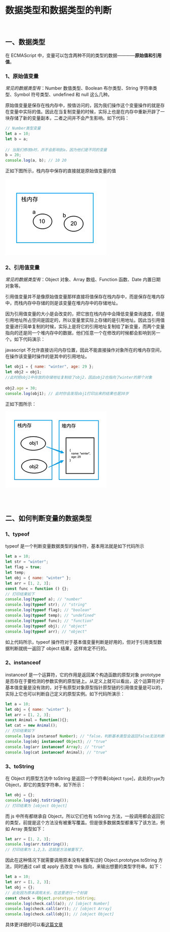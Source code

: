 # 数据类型和数据类型的判断

<br/>

## 一、数据类型

在 ECMAScript 中，变量可以包含两种不同的类型的数据————**原始值和引用值**。

### 1、原始值变量

_常见的数据类型有_：Number 数值类型、Boolean 布尔类型、String 字符串类型、Symbol 符号类型、undefined 和 null 这么几种。

原始值变量是保存在栈内存中，按值访问的，因为我们操作这个变量操作的就是存在变量中实际的值。因此在当复制变量的时候，实际上也是在内存中重新开辟了一块存储了新的变量副本，二者之间并不会产生影响。如下代码：

```javascript
// Number类型变量
let a = 10;
let b = a;

// 当我们修改b时，并不会影响到a，因为他们是不同的变量
b = 20;
console.log(a, b); // 10 20
```

正如下图所示，栈内存中保存的直接就是原始值变量的值

![基本类型变量](../imgs/1-1.jpg)

### 2、引用值变量

_常见的数据类型有_：Object 对象、Array 数组、Function 函数、Date 内置日期对象等。

引用值变量并不是像原始值变量那样直接将值保存在栈内存中，而是保存在堆内存中，而栈内存中存储的则是该变量在堆内存中的存储地址。

因为引用值变量的大小是会改变的，把它放在栈内存中会降低变量查询速度，但是引用地址所占空间是固定的，所以变量里实际上存储的是引用地址。因此当引用值变量进行简单复制的时候，实际上是将它的引用地址复制给了新变量，而两个变量指向的还是同一个堆内存中的数据，他们任意一个在修改的时候都会影响到另一个。如下代码演示：

javascript 不允许直接访问内存位置，因此不能直接操作对象所在的堆内存空间，在操作该变量时操作的是其中的引用地址。

```javascript
let obj1 = { name: "winter", age: 29 };
let obj2 = obj1;
//此时把obj1中存放的存储地址复制给了obj2，因此obj2也指向了winter的那个对象

obj2.age = 30;
console.log(obj1); // 此时你会发现obj1打印出来的结果也是30岁
```

正如下图所示：

![引用类型变量](../imgs/1-2.jpg)

<br/>
<br/>

## 二、如何判断变量的数据类型

### 1、typeof

typeof 是一个判断变量数据类型的操作符，基本用法就是如下代码所示

```javascript
let a = 10;
let str = "winter";
let flag = true;
let temp;
let obj = { name: "winter" };
let arr = [1, 2, 3];
const func = function () {};
// 打印结果如下
console.log(typeof a); // "number"
console.log(typeof str); // "string"
console.log(typeof flag); // "boolean"
console.log(typeof temp); // "undefined"
console.log(typeof func); // "function"
console.log(typeof obj); // "object"
console.log(typeof arr); // "object"
```

如上代码所示，typeof 操作符对于基本值变量判断是好用的，但对于引用类型数据判断就统一返回了 object 结果，这样肯定不行的。

### 2、instanceof

instanceof 是一个运算符，它的作用是返回某个构造函数的原型对象 prototype 是否存在于要检测的参数实例的原型链上。从定义上就可以看出，这个运算符对于基本值变量是没有效的，对于有原型对象原型指针原型链的引用值变量是可以的，实际上它也可以判断自己定义的原型实例。如下代码所演示：

```javascript
let a = 10;
let obj = { name: "winter" };
let arr = [1, 2, 3];
const Animal = function(){};
let cat = new Animal();
// 打印结果如下
console.log(a instansof Number); // "false，判断基本类型会返回false无法判断"
console.log(obj instanceof Object); // "true"
console.log(arr instanceof Array); // "true"
console.log(cat instanceof Animal); // "true"
```

### 3、toString

在 Object 的原型方法中 toString 是返回一个字符串[object `type`]，此处的`type`为 Object，即它的类型字符串，如下所示：

```javascript
let obj = {};
console.log(obj.toString());
// 打印结果为 [object Object]
```

而 js 中所有都继承自 Object，所以它们也有 toString 方法，一般调用都会返回它的类型，前提是这个方法没有被重写覆盖。但是很多数据类型都重写了该方法，例如 Array 类型如下：

```javascript
let arr = [1, 2, 3];
console.log(arr.toString());
// 打印结果为 1,2,3。这就是方法被重写了。
```

因此在这种情况下就需要调用原本没有被重写过的 Object.prototype.toString 方法，同时通过 call 或 apply 去改变 this 指向，来输出想要的类型字符串。如下：

```javascript
let a = 10;
let arr = [1, 2, 3];
let obj = {};
// 此处因为原本调用太长，在这里进行一个封装
const check = Object.prototype.toString;
console.log(check.call(a)); // [object Number]
console.log(check.call(arr)); // [object Array]
console.log(check.call(obj)); // [object Object]
```

具体更详细的可以看[这篇文章](https://zhuanlan.zhihu.com/p/118793721)
